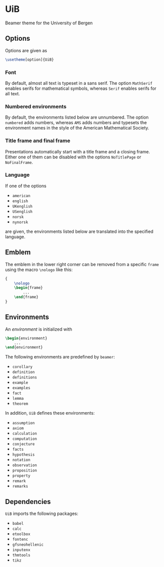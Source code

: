 # UiB
Beamer theme for the University of Bergen

## Options
Options are given as
```LaTeX
\usetheme[option]{UiB}
```

### Font
By default, almost all text is typeset in a sans serif. The option `MathSerif` enables serifs for mathematical symbols, whereas `Serif` enables serifs for all text.

### Numbered environments
By default, the environments listed below are unnumbered. The option `numbered` adds numbers, whereas `AMS` adds numbers and typesets the environment names in the style of the American Mathematical Society.

### Title frame and final frame
Presentations automatically start with a title frame and a closing frame. Either one of them can be disabled with the options `NoTitlePage` or `NoFinalFrame`.

### Language
If one of the options
* `american`
* `english`
* `UKenglish`
* `USenglish`
* `norsk`
* `nynorsk`

are given, the environments listed below are translated into the specified language.

## Emblem
The emblem in the lower right corner can be removed from a specific `frame` using the macro `\nologo` like this:
```LaTeX
{
    \nologo
    \begin{frame}
        ...
    \end{frame}
}
```

## Environments
An _environment_ is initialized with
```LaTeX
\begin{environment}
    ...
\end{environment}
```
The following environments are predefined by `beamer`:
* `corollary`
* `definition`
* `definitions`
* `example`
* `examples`
* `fact`
* `lemma`
* `theorem`

In addition, `UiB` defines these environments:
* `assumption`
* `axiom`
* `calculation`
* `computation`
* `conjecture`
* `facts`
* `hypothesis`
* `notation`
* `observation`
* `proposition`
* `property`
* `remark`
* `remarks`

## Dependencies
`UiB` imports the following packages:
* `babel`
* `calc`
* `etoolbox`
* `fontenc`
* `gfsneohellenic`
* `inputenx`
* `thmtools`
* `tikz`
